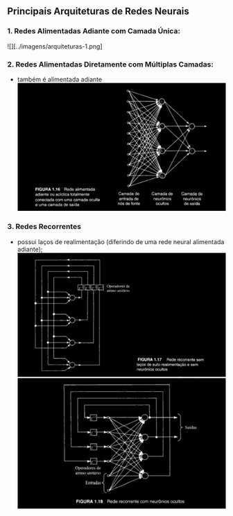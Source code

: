 ## Principais Arquiteturas de Redes Neurais

### 1. Redes Alimentadas Adiante com Camada Única:
![][../imagens/arquiteturas-1.png]


### 2. Redes Alimentadas Diretamente com Múltiplas Camadas:
- também é alimentada adiante
![](../imagens/arquiteturas-2.png)

### 3. Redes Recorrentes
- possui laços de realimentação (diferindo de uma rede neural alimentada adiante);
![](../imagens/arquiteturas-3.png)
![](../imagens/arquiteturas-4.png)

